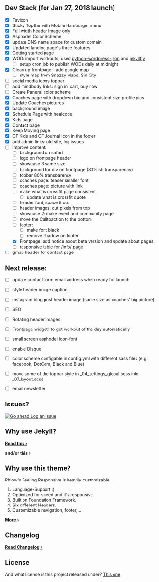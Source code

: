 ## Dev Stack (for Jan 27, 2018 launch)
- [x] Favicon
- [x] Sticky TopBar with Mobile Hamburger menu
- [x] Full width header Image only
- [x] Asphodel Color Scheme
- [X] update DNS name space for custom domain
- [X] Updated landing page's three features
- [X] Getting started page
- [X] WOD: import workouts; used [python-wordpress-json][7] and [jekyllfly][8]
  - [ ] setup cron job to publish WODs daily at midnight
- [X] Clean up frontpage - add google map
  - [ ] style map from [Snazzy Maps][9], Sin City
- [ ] social media icons topbar
- [ ] add mindbody links: sign in, cart, buy now
- [ ] Create Panerai color scheme
- [X] Coaches page with dropdown bio and consistent size profile pics
- [X] Update Coaches pictures
- [X] background image
- [X] Schedule Page with healcode
- [X] Kids page
- [X] Contact page
- [X] Keep Moving page
- [X] CF Kids and CF Journal icon in the footer
- [X] add admin links: old site, log issues
- [ ] improve content:
  - [ ] background on safari
  - [ ] logo on frontpage header
  - [ ] showcase 3 same size
  - [ ] background for div on frontpage (80%ish transparency)
  - [ ] topbar 80% transparency
  - [ ] coaches page: teaser smaller font
  - [ ] coaches page: picture with link
  - [ ] make what is crossfit page consistent
    - [ ] update what is crossfit quote
  - [ ] header font, space it out
  - [ ] header images, cut pixels from top
  - [ ] showcase 2: make event and community page
  - [ ] move the Calltoaction to the bottom
  - [ ] footer:
    - [ ] make font black
    - [ ] remove shadow on footer
  - [X] Frontpage: add notice about beta version and update about pages
  - [ ] [responsive table][10] for /info/ page
- [ ] gmap header for contact page

## Next release:
- [ ] update contact form email address when ready for launch
- [ ] style header image caption
- [ ] instagram blog post header image (same size as coaches' big picture)
- [ ] SEO
- [ ] Rotating header images
- [ ] Frontpage widget1 to get workout of the day automatically
- [ ] small screen asphodel icon-font
- [ ] enable Disque
- [ ] color scheme configable in config.yml with different sass files (e.g. facebook, DotCom, Black and Blue)
- [ ] move some of the topbar style in \_04_settings_global.scss into \_07_layout.scss
- [ ] email newsletter


## Issues?
[![Go ahead Log an Issue](https://github.com/ohjho/asphodel2018/blob/gh-pages/images/readme_logissues.jpg)][1]


## Why use Jekyll?


**[Read this ›][4]**


**[and/or this ›][5]**


## Why use this theme?

Phlow's Feeling Responsive is heavily customizable.

1. Language-Support :)
2. Optimized for speed and it's responsive.
3. Built on Foundation Framework.
4. Six different Headers.
5. Customizable navigation, footer,...

**[More ›][3]**

## Changelog
**[Read Changelog ›][6]**


## License
And what license is this project released under? [This one][2].



[1]: https://github.com/ohjho/asphodel2018/issues/new
[2]: https://github.com/ohjho/asphodel2018/blob/gh-pages/LICENSE
[3]: http://phlow.github.io/feeling-responsive/info/
[4]: http://www.hildeberto.com/2017/07/welcome-to-jekyll.html
[5]: https://www.smashingmagazine.com/2016/08/using-a-static-site-generator-at-scale-lessons-learned/
[6]: https://ohjho.github.io/asphodel2018/changelog/
[7]: https://github.com/stylight/python-wordpress-json
[8]: https://github.com/htmfilho/jekyllfly
[9]: https://snazzymaps.com/explore?text=&sort=&tag=dark&color=red
[10]: https://zurb.com/playground/responsive-tables
